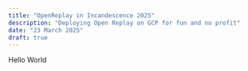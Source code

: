 ```yaml
---
title: "OpenReplay in Incandescence 2025"
description: "Deploying Open Replay on GCP for fun and no profit"
date: "23 March 2025"
draft: true
---
```


Hello World
